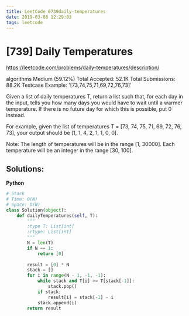 ```yaml
---
title: LeetCode 0739daily-temperatures
date: 2019-03-08 12:29:03
tags: leetcode
---
```


# [739] Daily Temperatures

 https://leetcode.com/problems/daily-temperatures/description/

 algorithms
 Medium (59.12%)
 Total Accepted:    52.1K
 Total Submissions: 88.2K
 Testcase Example:  '[73,74,75,71,69,72,76,73]'

 
 Given a list of daily temperatures T, return a list such that, for each day
 in the input, tells you how many days you would have to wait until a warmer
 temperature.  If there is no future day for which this is possible, put 0
 instead.
 
 For example, given the list of temperatures T = [73, 74, 75, 71, 69, 72, 76,
 73], your output should be [1, 1, 4, 2, 1, 1, 0, 0].
 
 
 Note:
 The length of temperatures will be in the range [1, 30000].
 Each temperature will be an integer in the range [30, 100].
 

## Solutions:

**Python**
```python
# Stack
# Time: O(N)
# Space: O(W)
class Solution(object):
    def dailyTemperatures(self, T):
        """
        :type T: List[int]
        :rtype: List[int]
        """
        N = len(T)
        if N == 1:
            return [0]
        
        result = [0] * N
        stack = []
        for i in range(N - 1, -1, -1):
            while stack and T[i] >= T[stack[-1]]:
                stack.pop()
            if stack:
                result[i] = stack[-1] - i
            stack.append(i)
        return result
```